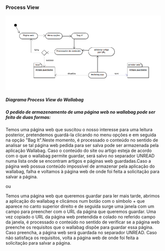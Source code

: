 ### Process View

![Process View diagram](https://github.com/Joao-up201000385/android-app/blob/master/ESOF-docs/Diagramas/ProcessView.png)
##### Diagrama Process View  do Wallabag

##### O pedido de armazenamento de uma página web no wallabag pode ser feito de duas formas:

Temos uma página web que suscitou o nosso interesse para uma leitura posterior, pretendemos guardá-la clicando no menu opções e em seguida
 na opção "Bag It".Neste momento, é processado o conteúdo no sentido de analisar se tal página web pedida para ser salva pode ser armazenada
 pela aplicação Wallabag. Caso o conteúdo do site ou artigo esteja de acordo com o que o wallabag permite  guardar, será salvo no separador
 UNREAD numa lista onde se encontram artigos e páginas web guardadas.Caso a página web possua conteúdo impossível de armazenar pela
 aplicação do wallabag, falha e voltamos à página web de onde foi feita a solicitação para salvar a página.

ou

Temos uma página web que queremos guardar para ler mais tarde, abrimos a aplicação do wallabag e clicámos num botão com o símbolo  +  que
aparece no canto superior direito e de seguida surge uma janela com um campo para preencher com o URL da página que queremos guardar.
Uma vez copiado o URL da página web pretendida e colado no referido campo da janela, é processado o conteúdo no sentido de verificar se
a página web preenche os requisitos que o wallabag dispõe para guardar essa página. Caso preencha, a página web será guardada no separador
UNREAD. Caso não satisfaça os requisitos, volta a página web de onde foi feita a solicitação para salvar a página.
